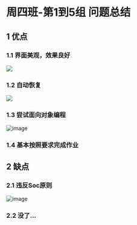 # 周四班-第1到5组 问题总结

## 1 优点

### 1.1 界面美观，效果良好

![](http://ww2.sinaimg.cn/large/ed796d65gw1eydfnvajtig20zk0m8hdw.gif)

### 1.2 自动恢复

<!--![](http://ww2.sinaimg.cn/large/ed796d65gw1eydg2o88rxg20zk0m8e8e.gif)-->

![](http://d.pcs.baidu.com/thumbnail/04629f6b4cf0a54d83af58ca6877ca6d?fid=2554151144-250528-395122645276200&time=1448449200&sign=FDTAER-DCb740ccc5511e5e8fedcff06b081203-D5vRv6fW8izuHvAx%2FOqAH4hrJVU%3D&rt=sh&expires=2h&r=741066634&sharesign=unknown&size=c710_u500&quality=100)

### 1.3 尝试面向对象编程

![image](https://cloud.githubusercontent.com/assets/7693440/11396220/0d3dfc88-93ab-11e5-8062-c21ef52ba776.png)


### 1.4 基本按照要求完成作业

## 2 缺点

### 2.1 违反Soc原则

![image](https://cloud.githubusercontent.com/assets/7693440/11396260/33098838-93ab-11e5-8108-19e08c79c683.png)

### 2.2 没了...
